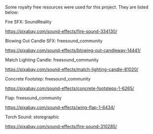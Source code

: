 Some royalty free resources were used for this project. They are listed below:

Fire SFX: SoundReality

https://pixabay.com/sound-effects/fire-sound-334130/ 

Blowing Out Candle SFX: freesound_community

https://pixabay.com/sound-effects/blowing-out-candlewav-14441/ 

Match Lighting Candle: freesound_community

https://pixabay.com/sound-effects/match-lighting-candle-81020/ 

Concrete Footstep: freesound_community

https://pixabay.com/sound-effects/concrete-footsteps-1-6265/ 

Flap: freesound_community

https://pixabay.com/sound-effects/wing-flap-1-6434/ 

Torch Sound: storegraphic

https://pixabay.com/sound-effects/fire-sound-310285/ 
